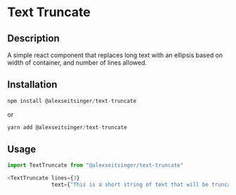 # Text Truncate

## Description

A simple react component that replaces long text with an ellipsis based on width of container, and number of lines allowed.

## Installation

```javascript
npm install @alexseitsinger/text-truncate
```

or

```javascript
yarn add @alexseitsinger/text-truncate
```

## Usage

```javascript
import TextTruncate from "@alexseitsinger/text-truncate"

<TextTruncate lines={3}
              text={"This is a short string of text that will be truncated when its content extends outside the dimensions of it's container. Change the line number to determine how much text to show before replacing the rest with an ellipsis."}/>
```